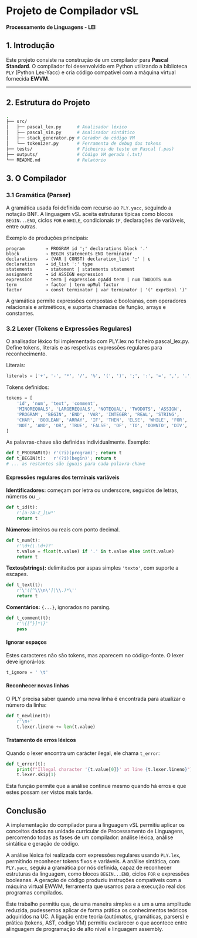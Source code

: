 # Projeto de Compilador vSL
**Processamento de Linguagens - LEI**

## 1. Introdução

Este projeto consiste na construção de um compilador para **Pascal Standard**. O compilador foi desenvolvido em Python utilizando a biblioteca `PLY` (Python Lex-Yacc) e cria código compatível com a máquina virtual fornecida **EWVM**.

---

## 2. Estrutura do Projeto

```bash
.
├── src/
│   ├── pascal_lex.py      # Analisador léxico
│   ├── pascal_sin.py      # Analisador sintático
│   ├── stack_generator.py # Gerador do código VM
│   └── tokenizer.py       # Ferramenta de debug dos tokens
├── tests/                 # Ficheiros de teste em Pascal (.pas)
├── outputs/               # Código VM gerado (.txt)
└── README.md              # Relatório
```

## 3. O Compilador

### 3.1 Gramática (Parser)

A gramática usada foi definida com recurso ao `PLY.yacc`, seguindo a notação BNF. A linguagem vSL aceita estruturas típicas como blocos `BEGIN...END`, ciclos `FOR` e `WHILE`, condicionais `IF`, declarações de variáveis, entre outras.

Exemplo de produções principais:

```bnf
program        → PROGRAM id ';' declarations block '.'
block          → BEGIN statements END terminator
declarations   → (VAR | CONST) declaration_list ';' | ε
declaration    → id_list ':' type
statements     → statement | statements statement
assignment     → id ASSIGN expression
expression     → term | expression opAdd term | num TWODOTS num
term           → factor | term opMul factor
factor         → const terminator | var terminator | '(' exprBool ')'
```
A gramática permite expressões compostas e booleanas, com operadores relacionais e aritméticos, e suporta chamadas de função, arrays e constantes.

### 3.2 Lexer (Tokens e Expressões Regulares)

O analisador léxico foi implementado com PLY.lex no ficheiro pascal_lex.py. Define tokens, literais e as respetivas expressões regulares para reconhecimento.

Literais:

```python
literals = ['+', '-', '*', '/', '%', '(', ')', ';', ':', '=', ',', '.', '<', '>', '[', ']', '{', '}']
```

Tokens definidos:
```python
tokens = [
    'id', 'num', 'text', 'comment',
    'MINOREQUALS', 'LARGEREQUALS', 'NOTEQUAL', 'TWODOTS', 'ASSIGN',
    'PROGRAM', 'BEGIN', 'END', 'VAR', 'INTEGER', 'REAL', 'STRING',
    'CHAR', 'BOOLEAN', 'ARRAY', 'IF', 'THEN', 'ELSE', 'WHILE', 'FOR', 'DO',
    'NOT', 'AND', 'OR', 'TRUE', 'FALSE', 'OF', 'TO', 'DOWNTO', 'DIV', 'MOD', 'CONST'
]
```
As palavras-chave são definidas individualmente. Exemplo:
```python
def t_PROGRAM(t): r'(?i)(program)'; return t
def t_BEGIN(t):   r'(?i)(begin)'; return t
# ... as restantes são iguais para cada palavra-chave
```
#### Expressões regulares dos terminais variáveis

**Identificadores:** começam por letra ou underscore, seguidos de letras, números ou ```_```.
```python
def t_id(t):
    r'[a-zA-Z_]\w*'
    return t
```
**Números:** inteiros ou reais com ponto decimal.
```python
def t_num(t):
    r'\d+(\.\d+)?'
    t.value = float(t.value) if '.' in t.value else int(t.value)
    return t
```
**Textos(strings):** delimitados por aspas simples ```'texto'```, com suporte a escapes.
```python
def t_text(t):
    r'\'([^\\\n\']|\\.)*\''
    return t
```
**Comentários:** ```{...}```, ignorados no parsing.
```python
def t_comment(t):
    r'\{[^}]*\}'
    pass
```

#### Ignorar espaços
Estes caracteres não são tokens, mas aparecem no código-fonte. O lexer deve ignorá-los:

```python
t_ignore = ' \t'
```
#### Reconhecer novas linhas
O PLY precisa saber quando uma nova linha é encontrada para atualizar o número da linha:
```python
def t_newline(t):
    r'\n+'
    t.lexer.lineno += len(t.value)
```

#### Tratamento de erros léxicos
Quando o lexer encontra um carácter ilegal, ele chama ``t_error``:
```python
def t_error(t):
    print(f"Illegal character '{t.value[0]}' at line {t.lexer.lineno}")
    t.lexer.skip(1)
```
Esta função permite que a análise continue mesmo quando há erros e que estes possam ser vistos mais tarde.

## Conclusão

A implementação do compilador para a linguagem vSL permitiu aplicar os conceitos dados na unidade curricular de Processamento de Linguagens, percorrendo todas as fases de um compilador: análise léxica, análise sintática e geração de código.

A análise léxica foi realizada com expressões regulares usando `PLY.lex`, permitindo reconhecer tokens fixos e variáveis. A análise sintática, com `PLY.yacc`, seguiu a gramática por nós definida, capaz de reconhecer estruturas da linguagem, como blocos `BEGIN...END`, ciclos `FOR` e expressões booleanas. A geração de código produziu instruções compatíveis com a máquina virtual EWWM, ferramenta que usamos para a execução real dos programas compilados.

Este trabalho permitiu que, de uma maneira simples e a um a uma amplitude reduzida, pudessemos aplicar de forma prática os conhecimentos teóricos adquiridos na UC. A ligação entre teoria (autómatos, gramáticas, parsers) e prática (tokens, AST, código VM) permitiu exclarecer o que acontece entre alinguagem de programação de alto nível e linguagem assembly.
